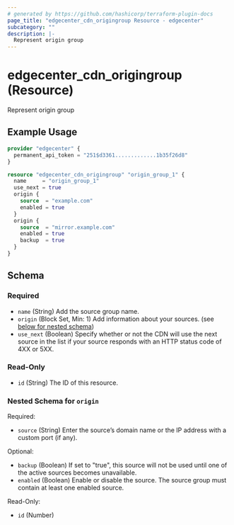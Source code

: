 ```yaml
---
# generated by https://github.com/hashicorp/terraform-plugin-docs
page_title: "edgecenter_cdn_origingroup Resource - edgecenter"
subcategory: ""
description: |-
  Represent origin group
---
```


# edgecenter_cdn_origingroup (Resource)

Represent origin group

## Example Usage

```terraform
provider "edgecenter" {
  permanent_api_token = "251$d3361.............1b35f26d8"
}

resource "edgecenter_cdn_origingroup" "origin_group_1" {
  name     = "origin_group_1"
  use_next = true
  origin {
    source  = "example.com"
    enabled = true
  }
  origin {
    source  = "mirror.example.com"
    enabled = true
    backup  = true
  }
}
```

<!-- schema generated by tfplugindocs -->
## Schema

### Required

- `name` (String) Add the source group name.
- `origin` (Block Set, Min: 1) Add information about your sources. (see [below for nested schema](#nestedblock--origin))
- `use_next` (Boolean) Specify whether or not the CDN will use the next source in the list if your source responds with an HTTP status code of 4XX or 5XX.

### Read-Only

- `id` (String) The ID of this resource.

<a id="nestedblock--origin"></a>
### Nested Schema for `origin`

Required:

- `source` (String) Enter the source’s domain name or the IP address with a custom port (if any).

Optional:

- `backup` (Boolean) If set to "true", this source will not be used until one of the active sources becomes unavailable.
- `enabled` (Boolean) Enable or disable the source. The source group must contain at least one enabled source.

Read-Only:

- `id` (Number)
